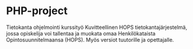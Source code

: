 # PHP-project

Tietokanta ohjelmointi kurssityö
Kuvitteellinen HOPS tietokantajärjestelmä,  
jossa opiskelija voi tallentaa ja muokata omaa Henkilökataista Opintosuunnitelmaansa (HOPS).
Myös versiot tuutorille ja opettajalle.
